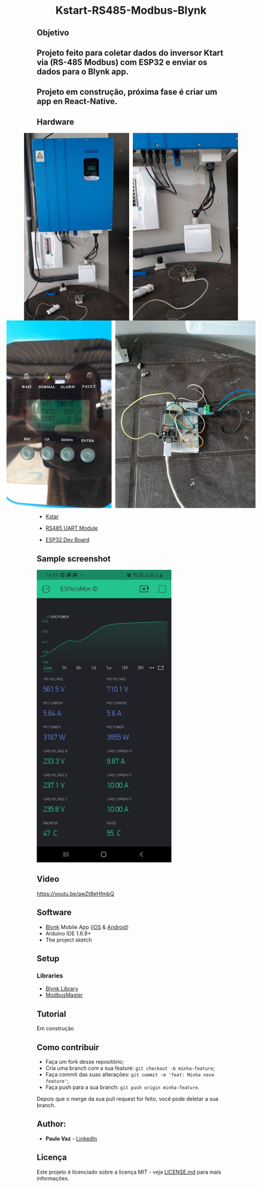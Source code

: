 <h1 align="center">Kstart-RS485-Modbus-Blynk</h1>

## Objetivo

## Projeto feito para coletar dados do inversor Ktart via (RS-485 Modbus) com ESP32 e enviar os dados para o Blynk app.

## Projeto em construção, próxima fase é criar um app en React-Native.

## Hardware

<div style="display: flex; justify-content: center;">
<img  src="./doc/kstart.jpeg" alt="drawing" height="500"/>
<img style="margin-left: 10px" src="./doc/kstart2.jpeg" alt="drawing" height="500"/>
</div>

<div style="display: flex; justify-content: center;">
<img  src="./doc/kstart3.jpeg" alt="drawing" height="500"/>
<img style="margin-left: 10px" src="./doc/ESP32_RS485.jpeg" alt="drawing" height="500"/>
</div>


* [Kstar](https://www.kstar.com/)

* [RS485 UART Module](https://lista.mercadolivre.com.br/rs485-conversor-ttl#D[A:rs485%20conversor%20ttl])

* [ESP32 Dev Board](https://lista.mercadolivre.com.br/esp32#D[A:esp32])


## Sample screenshot

![Live data on Blynk on Android screenshot](doc/Blynk.jpeg)

## Video

https://youtu.be/awZt8eHfmbQ

## Software

* [Blynk](http://www.blynk.cc/) Mobile App ([iOS](https://itunes.apple.com/us/app/blynk-iot-for-arduino-rpi/id808760481?mt=8) & [Android](https://play.google.com/store/apps/details?id=cc.blynk&hl=en))
* Arduino IDE 1.6.9+
* The project sketch


## Setup

### Libraries

* [Blynk Library](https://github.com/blynkkk/blynk-library)
* [ModbusMaster](https://github.com/4-20ma/ModbusMaster)

## Tutorial

Em construção

## Como contribuir

- Faça um fork desse repositório;
- Cria uma branch com a sua feature: `git checkout -b minha-feature`;
- Faça commit das suas alterações: `git commit -m 'feat: Minha nova feature'`;
- Faça push para a sua branch: `git push origin minha-feature`.

Depois que o merge da sua pull request for feito, você pode deletar a sua branch.


## Author:

* **Paulo Vaz** - [LinkedIn](https://www.linkedin.com/in/paulo-vaz-05296a46/)



## Licença

Este projeto é licenciado sobre a licença MIT - veja [LICENSE.md](LICENSE.md) para mais informações.

